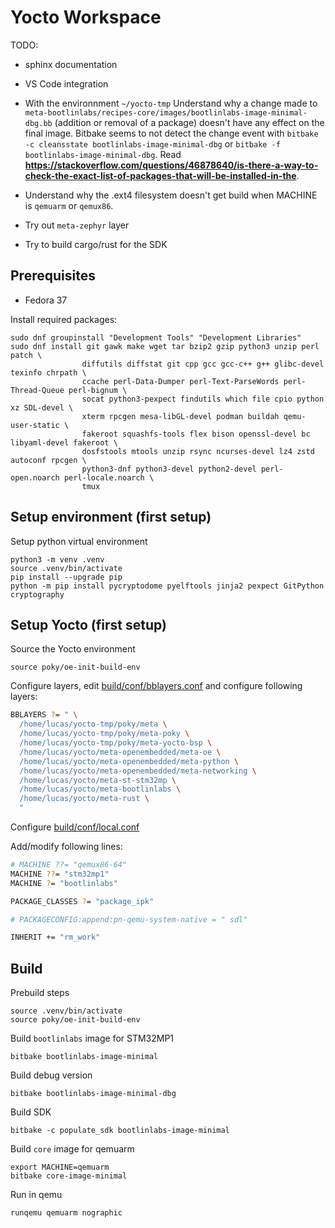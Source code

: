 # Yocto Workspace

TODO:
- sphinx documentation
- VS Code integration
- With the environnment `~/yocto-tmp` Understand why a change made to `meta-bootlinlabs/recipes-core/images/bootlinlabs-image-minimal-dbg.bb`
(addition or removal of a package) doesn't have any effect on the final image. Bitbake seems to not detect
the change event with  `bitbake -c cleansstate bootlinlabs-image-minimal-dbg` or
`bitbake -f bootlinlabs-image-minimal-dbg`. Read **https://stackoverflow.com/questions/46878640/is-there-a-way-to-check-the-exact-list-of-packages-that-will-be-installed-in-the**.

- Understand why the .ext4 filesystem doesn't get build when MACHINE is `qemuarm` or `qemux86`.
- Try out `meta-zephyr` layer
- Try to build cargo/rust for the SDK

## Prerequisites

- Fedora 37

Install required packages:

    sudo dnf groupinstall "Development Tools" "Development Libraries"
    sudo dnf install git gawk make wget tar bzip2 gzip python3 unzip perl patch \
                    diffutils diffstat git cpp gcc gcc-c++ g++ glibc-devel texinfo chrpath \
                    ccache perl-Data-Dumper perl-Text-ParseWords perl-Thread-Queue perl-bignum \
                    socat python3-pexpect findutils which file cpio python xz SDL-devel \
                    xterm rpcgen mesa-libGL-devel podman buildah qemu-user-static \
                    fakeroot squashfs-tools flex bison openssl-devel bc libyaml-devel fakeroot \
                    dosfstools mtools unzip rsync ncurses-devel lz4 zstd autoconf rpcgen \
                    python3-dnf python3-devel python2-devel perl-open.noarch perl-locale.noarch \
                    tmux

## Setup environment (first setup)

Setup python virtual environment

    python3 -m venv .venv
    source .venv/bin/activate
    pip install --upgrade pip
    python -m pip install pycryptodome pyelftools jinja2 pexpect GitPython cryptography

## Setup Yocto (first setup)

Source the Yocto environment

    source poky/oe-init-build-env

Configure layers, edit [build/conf/bblayers.conf](build/conf/bblayers.conf) and configure following layers:

```sh
BBLAYERS ?= " \
  /home/lucas/yocto-tmp/poky/meta \
  /home/lucas/yocto-tmp/poky/meta-poky \
  /home/lucas/yocto-tmp/poky/meta-yocto-bsp \
  /home/lucas/yocto/meta-openembedded/meta-oe \
  /home/lucas/yocto/meta-openembedded/meta-python \
  /home/lucas/yocto/meta-openembedded/meta-networking \
  /home/lucas/yocto/meta-st-stm32mp \
  /home/lucas/yocto/meta-bootlinlabs \
  /home/lucas/yocto/meta-rust \
  "
```

Configure [build/conf/local.conf](build/conf/local.conf)

Add/modify following lines:

```sh
# MACHINE ??= "qemux86-64"
MACHINE ??= "stm32mp1"
MACHINE ?= "bootlinlabs"

PACKAGE_CLASSES ?= "package_ipk"

# PACKAGECONFIG:append:pn-qemu-system-native = " sdl"

INHERIT += "rm_work"
```

## Build

Prebuild steps

    source .venv/bin/activate
    source poky/oe-init-build-env

Build `bootlinlabs` image for STM32MP1

    bitbake bootlinlabs-image-minimal

Build debug version

    bitbake bootlinlabs-image-minimal-dbg

Build SDK

    bitbake -c populate_sdk bootlinlabs-image-minimal

Build `core` image for qemuarm

    export MACHINE=qemuarm
    bitbake core-image-minimal

Run in qemu

    runqemu qemuarm nographic